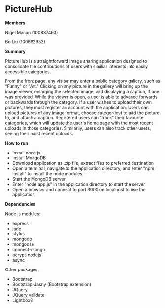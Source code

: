 PictureHub
==========

**Members**

Nigel Mason (100837493)

Bo Liu (100682952)

**Summary**

PictureHub is a straightforward image sharing application designed to consolidate the contributions of users with similiar interests
into easily accessible categories.

From the front page, any visitor may enter a public category gallery, such as "Funny" or "Art." Clicking on any picture in the gallery 
will bring up the image viewer, enlarging the selected image, and displaying a caption, if one was provided. While the viewer is open, 
a user is able to advance forwards or backwards through the category. If a user wishes to upload their own pictures, they must register 
an account with the application. Users can upload pictures of any image format, choose categor(ies) to add the picture to, and attach a 
caption. Registered users can "track" their favourite categories, which will update the user's home page with the most recent uploads in
those categories. Similarily, users can also track other users, seeing their most recent uploads.


**How to run**

- Install node.js
- Install MongoDB
- Download application as .zip file, extract files to preferred destination
- Open a terminal, navigate to the application directory, and enter "npm install" to install the node modules
- Start the MongoDB server
- Enter "node app.js" in the application directory to start the server
- Open a browser and connect to port 3000 on localhost to use the application


**Dependencies**

Node.js modules:	
* express
* jade
* stylus
* mongodb
* mongoose
* connect-mongo
* bcrypt-nodejs
* async

	
Other packages:
* Bootstrap
* Bootstrap-Jasny (Bootstrap extension)
* JQuery 
* JQuery validate
* Lightbox2 